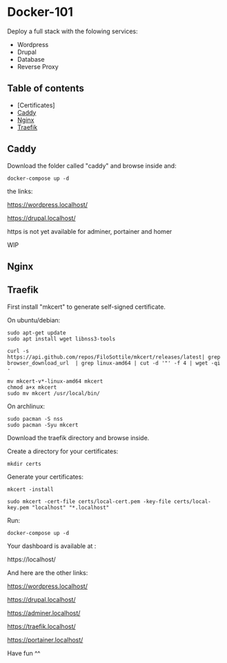 # Docker-101

Deploy a full stack with the folowing services:

- Wordpress
- Drupal
- Database
- Reverse Proxy

## Table of contents

- [Certificates]
- [Caddy](#caddy)
- [Nginx](#nginx)
- [Traefik](traefik)

## Caddy

Download the folder called "caddy" and browse inside and:
```
docker-compose up -d
```
the links:

https://wordpress.localhost/

https://drupal.localhost/

https is not yet available for adminer, portainer and homer

WIP

## Nginx

## Traefik

First install "mkcert" to generate self-signed certificate.

On ubuntu/debian:
```
sudo apt-get update
sudo apt install wget libnss3-tools

curl -s https://api.github.com/repos/FiloSottile/mkcert/releases/latest| grep browser_download_url  | grep linux-amd64 | cut -d '"' -f 4 | wget -qi -

mv mkcert-v*-linux-amd64 mkcert
chmod a+x mkcert
sudo mv mkcert /usr/local/bin/
```
On archlinux:
```
sudo pacman -S nss
sudo pacman -Syu mkcert
```

Download the traefik directory and browse inside.

Create a directory for your certificates:
```
mkdir certs
```
Generate your certificates:
```
mkcert -install 

sudo mkcert -cert-file certs/local-cert.pem -key-file certs/local-key.pem "localhost" "*.localhost"
```
Run:
```
docker-compose up -d 
```
Your dashboard is available at :

https://localhost/

And here are the other links:
  
https://wordpress.localhost/

https://drupal.localhost/

https://adminer.localhost/ 

https://traefik.localhost/

https://portainer.localhost/
 
Have fun ^^


